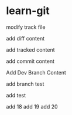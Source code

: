 # learn-git

modify track file

add diff content


add tracked content

add commit content

Add Dev Branch Content

add branch test

add test 

add 18
add 19
add 20
